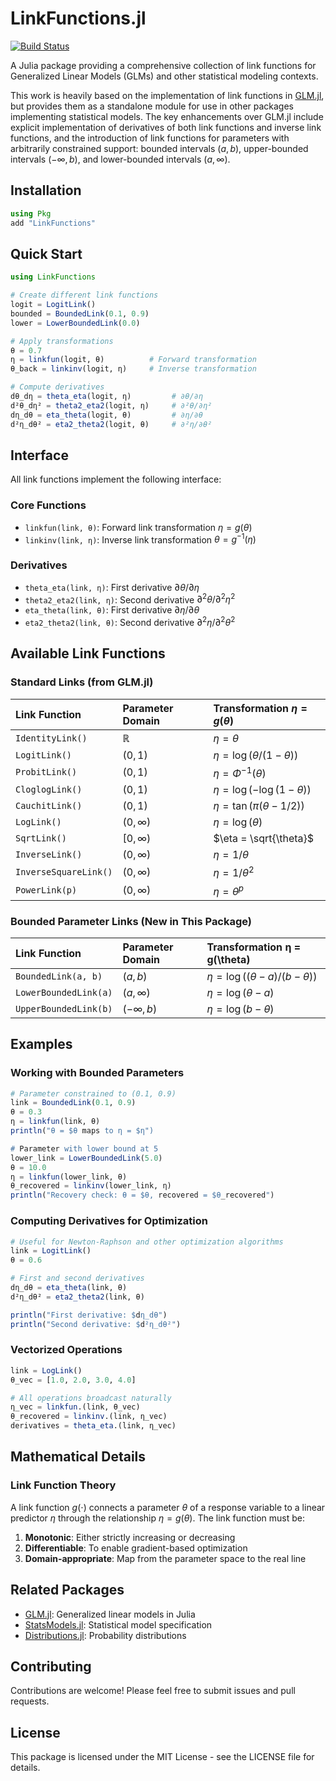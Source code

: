 # LinkFunctions.jl
[![Build Status](https://github.com/giovannitinervia9/LinkFunctions.jl/actions/workflows/CI.yml/badge.svg?branch=main)](https://github.com/giovannitinervia9/LinkFunctions.jl/actions/workflows/CI.yml?query=branch%3Amain)

A Julia package providing a comprehensive collection of link functions for Generalized Linear Models (GLMs) and other statistical modeling contexts.

This work is heavily based on the implementation of link functions in [GLM.jl](https://github.com/JuliaStats/GLM.jl), but provides them as a standalone module for use in other packages implementing statistical models. The key enhancements over GLM.jl include explicit implementation of derivatives of both link functions and inverse link functions, and the introduction of link functions for parameters with arbitrarily constrained support: bounded intervals $(a, b)$, upper-bounded intervals $(-\infty, b)$, and lower-bounded intervals $(a, \infty)$.

## Installation

```julia
using Pkg
add "LinkFunctions"
```

## Quick Start

```julia
using LinkFunctions

# Create different link functions
logit = LogitLink()
bounded = BoundedLink(0.1, 0.9)
lower = LowerBoundedLink(0.0)

# Apply transformations
θ = 0.7
η = linkfun(logit, θ)          # Forward transformation
θ_back = linkinv(logit, η)     # Inverse transformation

# Compute derivatives
dθ_dη = theta_eta(logit, η)         # ∂θ/∂η
d²θ_dη² = theta2_eta2(logit, η)     # ∂²θ/∂η²
dη_dθ = eta_theta(logit, θ)         # ∂η/∂θ  
d²η_dθ² = eta2_theta2(logit, θ)     # ∂²η/∂θ²
```

## Interface

All link functions implement the following interface:

### Core Functions

- `linkfun(link, θ)`: Forward link transformation $\eta = g(\theta)$
- `linkinv(link, η)`: Inverse link transformation $\theta = g^{-1}(\eta)$

### Derivatives

- `theta_eta(link, η)`: First derivative $\partial \theta / \partial \eta$
- `theta2_eta2(link, η)`: Second derivative $\partial^2 \theta / \partial^2 \eta^2$
- `eta_theta(link, θ)`: First derivative $\partial \eta / \partial \theta$
- `eta2_theta2(link, θ)`: Second derivative $\partial^2 \eta / \partial^2 \theta^2$

## Available Link Functions

### Standard Links (from GLM.jl)

| Link Function | Parameter Domain | Transformation $\eta = g(\theta)$ |
|:-------------|:-----------------|:-------------------------|
| `IdentityLink()` | $\mathbb{R}$ | $\eta = \theta$ |
| `LogitLink()` | $(0, 1)$ | $\eta = \log(\theta/(1-\theta))$ |
| `ProbitLink()` | $(0, 1)$ | $\eta = \Phi^{-1}(\theta)$ |
| `CloglogLink()` | $(0, 1)$ | $\eta = \log(-\log(1-\theta))$ |
| `CauchitLink()` | $(0, 1)$ | $\eta = \tan(\pi(\theta-1/2))$ |
| `LogLink()` | $(0, \infty)$ | $\eta = \log(\theta)$ |
| `SqrtLink()` | $[0, \infty)$ | $\eta = \sqrt{\theta}$ |
| `InverseLink()` | $(0, \infty)$ | $\eta = 1/\theta$ |
| `InverseSquareLink()` | $(0, \infty)$ | $\eta = 1/\theta^2$ |
| `PowerLink(p)` | $(0, \infty)$ | $\eta = \theta^p$ |

### Bounded Parameter Links (New in This Package)

| Link Function | Parameter Domain | Transformation η = g(\theta) |
|:-------------|:-----------------|:-------------------------|
| `BoundedLink(a, b)` | $(a, b)$ | $\eta = \log((\theta-a)/(b-\theta))$ |
| `LowerBoundedLink(a)` | $(a, ∞)$ | $\eta = \log(\theta-a)$ |
| `UpperBoundedLink(b)` | $(-∞, b)$ | $\eta = \log(b-\theta)$ |

## Examples

### Working with Bounded Parameters

```julia
# Parameter constrained to (0.1, 0.9)
link = BoundedLink(0.1, 0.9)
θ = 0.3
η = linkfun(link, θ)
println("θ = $θ maps to η = $η")

# Parameter with lower bound at 5
lower_link = LowerBoundedLink(5.0)
θ = 10.0
η = linkfun(lower_link, θ)
θ_recovered = linkinv(lower_link, η)
println("Recovery check: θ = $θ, recovered = $θ_recovered")
```

### Computing Derivatives for Optimization

```julia
# Useful for Newton-Raphson and other optimization algorithms
link = LogitLink()
θ = 0.6

# First and second derivatives
dη_dθ = eta_theta(link, θ)
d²η_dθ² = eta2_theta2(link, θ)

println("First derivative: $dη_dθ")
println("Second derivative: $d²η_dθ²")
```

### Vectorized Operations

```julia
link = LogLink()
θ_vec = [1.0, 2.0, 3.0, 4.0]

# All operations broadcast naturally
η_vec = linkfun.(link, θ_vec)
θ_recovered = linkinv.(link, η_vec)
derivatives = theta_eta.(link, η_vec)
```

## Mathematical Details

### Link Function Theory

A link function $g(\cdot)$ connects a parameter $\theta$ of a response variable to a linear predictor $\eta$ through the relationship $\eta = g(\theta)$. The link function must be:

1. **Monotonic**: Either strictly increasing or decreasing
2. **Differentiable**: To enable gradient-based optimization  
3. **Domain-appropriate**: Map from the parameter space to the real line

## Related Packages

- [GLM.jl](https://github.com/JuliaStats/GLM.jl): Generalized linear models in Julia
- [StatsModels.jl](https://github.com/JuliaStats/StatsModels.jl): Statistical model specification
- [Distributions.jl](https://github.com/JuliaStats/Distributions.jl): Probability distributions

## Contributing

Contributions are welcome! Please feel free to submit issues and pull requests.

## License

This package is licensed under the MIT License - see the LICENSE file for details.